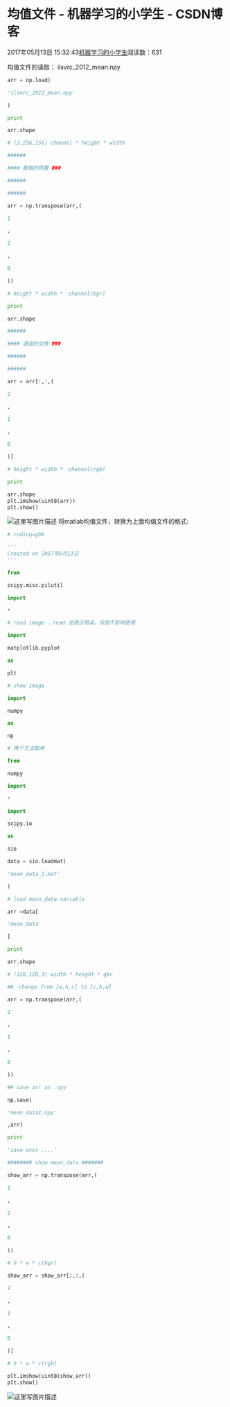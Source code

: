 
# 均值文件 - 机器学习的小学生 - CSDN博客


2017年05月13日 15:32:43[机器学习的小学生](https://me.csdn.net/xuluhui123)阅读数：631


均值文件的读取： ilsvrc_2012_mean.npy
```python
arr = np.load(
```
```python
'ilsvrc_2012_mean.npy'
```
```python
)
```
```python
print
```
```python
arr.shape
```
```python
# (3,256,256) channel * height * width
```
```python
######
```
```python
#### 数据的转置 ###
```
```python
######
```
```python
######
```
```python
arr = np.transpose(arr,(
```
```python
1
```
```python
,
```
```python
2
```
```python
,
```
```python
0
```
```python
))
```
```python
# height * width *　channel(bgr)
```
```python
print
```
```python
arr.shape
```
```python
######
```
```python
#### 通道的交换 ###
```
```python
######
```
```python
######
```
```python
arr = arr[:,:,(
```
```python
2
```
```python
,
```
```python
1
```
```python
,
```
```python
0
```
```python
)]
```
```python
# height * width *　channel(rgb)
```
```python
print
```
```python
arr.shape
plt.imshow(uint8(arr))
plt.show()
```
![这里写图片描述](https://img-blog.csdn.net/20170513162151800?watermark/2/text/aHR0cDovL2Jsb2cuY3Nkbi5uZXQvcmFieV9neWw=/font/5a6L5L2T/fontsize/400/fill/I0JBQkFCMA==/dissolve/70/gravity/SouthEast)
将matlab均值文件，转换为上面均值文件的格式:
```python
# coding=gbk
```
```python
'''
Created on 2017年5月13日
'''
```
```python
from
```
```python
scipy.misc.pilutil
```
```python
import
```
```python
*
```
```python
# read image ，read 会提示错误，但是不影响使用
```
```python
import
```
```python
matplotlib.pyplot
```
```python
as
```
```python
plt
```
```python
# show image
```
```python
import
```
```python
numpy
```
```python
as
```
```python
np
```
```python
# 两个方法都用
```
```python
from
```
```python
numpy
```
```python
import
```
```python
*
```
```python
import
```
```python
scipy.io
```
```python
as
```
```python
sio  

data = sio.loadmat(
```
```python
'mean_data_1.mat'
```
```python
)
```
```python
# load mean_data variable
```
```python
arr =data[
```
```python
'mean_data'
```
```python
]
```
```python
print
```
```python
arr.shape
```
```python
# (128,128,3) width * height * gbr
```
```python
##　change from [w,h,c] to [c,h,w]
```
```python
arr = np.transpose(arr,(
```
```python
2
```
```python
,
```
```python
1
```
```python
,
```
```python
0
```
```python
))
```
```python
## save arr as .npy
```
```python
np.save(
```
```python
'mean_data1.npy'
```
```python
,arr)
```
```python
print
```
```python
'save over ....'
```
```python
######## show mean_data #######
```
```python
show_arr = np.transpose(arr,(
```
```python
1
```
```python
,
```
```python
2
```
```python
,
```
```python
0
```
```python
))
```
```python
# h * w * c(bgr)
```
```python
show_arr = show_arr[:,:,(
```
```python
2
```
```python
,
```
```python
1
```
```python
,
```
```python
0
```
```python
)]
```
```python
# h * w * c(rgb)
```
```python
plt.imshow(uint8(show_arr))
plt.show()
```
![这里写图片描述](https://img-blog.csdn.net/20170513161948161?watermark/2/text/aHR0cDovL2Jsb2cuY3Nkbi5uZXQvcmFieV9neWw=/font/5a6L5L2T/fontsize/400/fill/I0JBQkFCMA==/dissolve/70/gravity/SouthEast)

